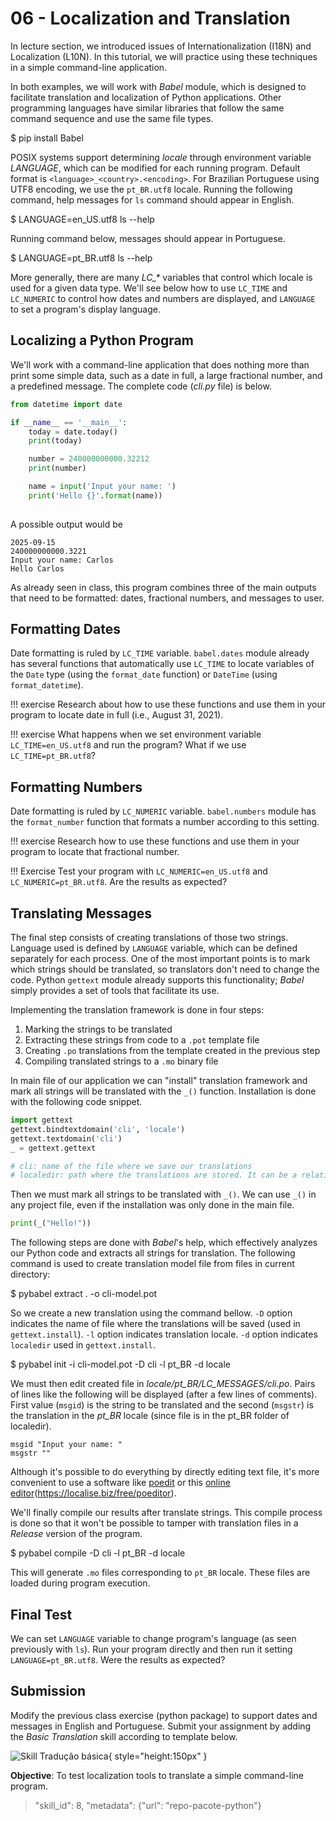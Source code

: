# 06 - Localization and Translation

<ah-external-content src="slides.html" />

In lecture section, we introduced issues of Internationalization (I18N) and Localization (L10N). In this tutorial, we will practice using these techniques in a simple command-line application.

In both examples, we will work with *Babel* module, which is designed to facilitate translation and localization of Python applications. Other programming languages ​​have similar libraries that follow the same command sequence and use the same file types.

<ah-terminal>
$ pip install Babel
</ah-terminal>

POSIX systems support determining *locale* through environment variable *LANGUAGE*, which can be modified for each running program. Default format is `<language>_<country>.<encoding>`. For Brazilian Portuguese using UTF8 encoding, we use the `pt_BR.utf8` locale. Running the following command, help messages for `ls` command should appear in English.

<ah-terminal>
$ LANGUAGE=en_US.utf8 ls --help
</ah-terminal>

Running command below, messages should appear in Portuguese.

<ah-terminal>
$ LANGUAGE=pt_BR.utf8 ls --help
</ah-terminal>

More generally, there are many *LC_\** variables that control which locale is used for a given data type. We'll see below how to use `LC_TIME` and `LC_NUMERIC` to control how dates and numbers are displayed, and `LANGUAGE` to set a program's display language.

## Localizing a Python Program
 
We'll work with a command-line application that does nothing more than print some simple data, such as a date in full, a large fractional number, and a predefined message. The complete code (*cli.py* file) is below.

```python
from datetime import date

if __name__ == '__main__':
    today = date.today()
    print(today)

    number = 240000000000.32212
    print(number)

    name = input('Input your name: ')
    print('Hello {}'.format(name))
    
```

A possible output would be

```
2025-09-15
240000000000.3221
Input your name: Carlos
Hello Carlos
```

As already seen in class, this program combines three of the main outputs that need to be formatted: dates, fractional numbers, and messages to user.

## Formatting Dates

Date formatting is ruled by `LC_TIME` variable. `babel.dates` module already has several functions that automatically use `LC_TIME` to locate variables of the `Date` type (using the `format_date` function) or `DateTime` (using `format_datetime`).

!!! exercise
    Research about how to use these functions and use them in your program to locate date in full (i.e., August 31, 2021).

!!! exercise
    What happens when we set environment variable `LC_TIME=en_US.utf8` and run the program? What if we use `LC_TIME=pt_BR.utf8`?

## Formatting Numbers

Date formatting is ruled by `LC_NUMERIC` variable. `babel.numbers` module has the `format_number` function that formats a number according to this setting.

!!! exercise
    Research how to use these functions and use them in your program to locate that fractional number.

!!! Exercise
    Test your program with `LC_NUMERIC=en_US.utf8` and `LC_NUMERIC=pt_BR.utf8`. Are the results as expected?

## Translating Messages

The final step consists of creating translations of those two strings. Language used is defined by `LANGUAGE` variable, which can be defined separately for each process. One of the most important points is to mark which strings should be translated, so translators don't need to change the code. Python `gettext` module already supports this functionality; *Babel* simply provides a set of tools that facilitate its use.

Implementing the translation framework is done in four steps:

1. Marking the strings to be translated
1. Extracting these strings from code to a `.pot` template file
1. Creating `.po` translations from the template created in the previous step
1. Compiling translated strings to a `.mo` binary file

In main file of our application we can "install" translation framework and mark all strings will be translated with the `_()` function. Installation is done with the following code snippet.

```python
import gettext
gettext.bindtextdomain('cli', 'locale')
gettext.textdomain('cli')
_ = gettext.gettext

# cli: name of the file where we save our translations
# localedir: path where the translations are stored. It can be a relative path.
```

Then we must mark all strings to be translated with `_()`. We can use `_()` in any project file, even if the installation was only done in the main file.

```python
print(_("Hello!"))
```

The following steps are done with *Babel*'s help, which effectively analyzes our Python code and extracts all strings for translation. The following command is used to create translation model file from files in current directory:

<ah-terminal>
$ pybabel extract . -o cli-model.pot
</ah-terminal>

So we create a new translation using the command bellow. `-D` option indicates the name of file where the translations will be saved (used in `gettext.install`). `-l` option indicates translation locale. `-d` option indicates `localedir` used in `gettext.install`.

<ah-terminal>
$ pybabel init -i cli-model.pot -D cli -l pt_BR -d locale
</ah-terminal>

We must then edit created file in *locale/pt_BR/LC_MESSAGES/cli.po*. Pairs of lines like the following will be displayed (after a few lines of comments). First value (`msgid`) is the string to be translated and the second (`msgstr`) is the translation in the *pt_BR* locale (since file is in the pt_BR folder of localedir).

```
msgid "Input your name: "
msgstr ""
```

Although it's possible to do everything by directly editing text file, it's more convenient to use a software like [poedit](https://poedit.net/) or this [online editor](https://localise.biz/free/poeditor)(https://localise.biz/free/poeditor).

We'll finally compile our results after translate strings. This compile process is done so that it won't be possible to tamper with translation files in a *Release* version of the program.

<ah-terminal>
$ pybabel compile -D cli -l pt_BR -d locale
</ah-terminal>

This will generate `.mo` files corresponding to `pt_BR` locale. These files are loaded during program execution.

## Final Test

We can set `LANGUAGE` variable to change program's language (as seen previously with `ls`). Run your program directly and then run it setting `LANGUAGE=pt_BR.utf8`. Were the results as expected?

## Submission

Modify the previous class exercise (python package) to support dates and messages in English and Portuguese. Submit your assignment by adding the *Basic Translation* skill according to template below.

![Skill Tradução básica](skill-traducao.svg){ style="height:150px" }

**Objective**: To test localization tools to translate a simple command-line program.

> "skill_id": 8, "metadata": {"url": "repo-pacote-python"}
